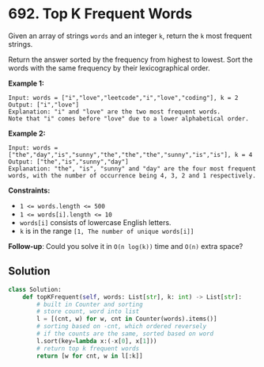 # 692. Top K Frequent Words

Given an array of strings `words` and an integer `k`, return the `k` most frequent strings.

Return the answer sorted by the frequency from highest to lowest. Sort the words with the same frequency by their lexicographical order.

 

**Example 1:**
```
Input: words = ["i","love","leetcode","i","love","coding"], k = 2
Output: ["i","love"]
Explanation: "i" and "love" are the two most frequent words.
Note that "i" comes before "love" due to a lower alphabetical order.
```
**Example 2:**
```
Input: words = ["the","day","is","sunny","the","the","the","sunny","is","is"], k = 4
Output: ["the","is","sunny","day"]
Explanation: "the", "is", "sunny" and "day" are the four most frequent words, with the number of occurrence being 4, 3, 2 and 1 respectively.
```

**Constraints:**

* `1 <= words.length <= 500`
* `1 <= words[i].length <= 10`
* `words[i]` consists of lowercase English letters.
* `k` is in the range `[1, The number of unique words[i]]`
 

**Follow-up**: Could you solve it in `O(n log(k))` time and `O(n)` extra space?


## Solution
```python
class Solution:
    def topKFrequent(self, words: List[str], k: int) -> List[str]:
        # built in Counter and sorting
        # store count, word into list
        l = [(cnt, w) for w, cnt in Counter(words).items()]
        # sorting based on -cnt, which ordered reversely
        # if the counts are the same, sorted based on word
        l.sort(key=lambda x:(-x[0], x[1]))
        # return top k frequent words
        return [w for cnt, w in l[:k]]
```
